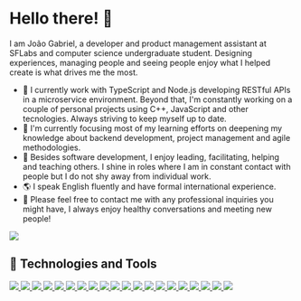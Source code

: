 <h1>Hello there! 👋</h1>

<p>I am João Gabriel, a developer and product management assistant at SFLabs and computer science undergraduate student. Designing experiences, managing people and seeing people enjoy what I helped create is what drives me the most.</p>

- 🔧 I currently work with TypeScript and Node.js developing RESTful APIs in a microservice environment. Beyond that, I'm constantly working on a couple of personal projects using C++, JavaScript and other tecnologies. Always striving to keep myself up to date.
- 📖 I'm currently focusing most of my learning efforts on deepening my knowledge about backend development, project management and agile methodologies.
- 📢 Besides software development, I enjoy leading, facilitating, helping and teaching others. I shine in roles where I am in constant contact with people but I do not shy away from individual work.
- 🌎 I speak English fluently and have formal international experience.
- 💬 Please feel free to contact me with any professional inquiries you might have, I always enjoy healthy conversations and meeting new people!


<a href="https://www.linkedin.com/in/joao-gabriel-s-pires/">
  <img src="https://img.shields.io/badge/Find me on LinkedIn-0077B5?style=for-the-badge&logo=linkedin&logoColor=white" />
</a>


<h2>💎 Technologies and Tools</h2>
<p>
  <a href="https://nodejs.org/en/">
    <img src="https://img.shields.io/badge/Node.js-43853D?style=for-the-badge&logo=node.js&logoColor=white" />
  </a>
  <a href="https://www.iso.org/standard/74528.html">
    <img src="https://img.shields.io/badge/C/C++-9c9c9c?style=for-the-badge&logo=C&logoColor=black" />
  </a>
  <a href="https://docs.microsoft.com/en-us/dotnet/csharp/">
    <img src="https://img.shields.io/badge/C%23-08b502?style=for-the-badge&logo=C&logoColor=black" />
  </a>
  <a href="https://www.python.org">
    <img src="https://img.shields.io/badge/Python-3776AB?style=for-the-badge&logo=python&logoColor=white" />
  </a>
  <a href="https://www.java.com/">
    <img src="https://img.shields.io/badge/Java-ED8B00?style=for-the-badge&logo=java&logoColor=white" />
  </a>
  <a href="https://www.typescriptlang.org">
    <img src="https://img.shields.io/badge/TypeScript-007ACC?style=for-the-badge&logo=typescript&logoColor=white" />
  </a>
  <a href="https://www.javascript.com">
    <img src="https://img.shields.io/badge/JavaScript-F7DF1E?style=for-the-badge&logo=javascript&logoColor=black" />
  </a>
  <a href="https://reactjs.org">
    <img src="https://img.shields.io/badge/React-20232A?style=for-the-badge&logo=react&logoColor=61DAFB" />
  </a>
  <a href="https://reactnative.dev">
    <img src="https://img.shields.io/badge/React_Native-20232A?style=for-the-badge&logo=react&logoColor=61DAFB" />
  </a>
  <a href="[https://www.postgresql.org](https://www.atlassian.com/software/jira)">
    <img src="https://img.shields.io/badge/Jira-316192?style=for-the-badge&logo=jira&logoColor=white" />
  </a>
  <a href="https://www.mysql.com/">
    <img src="https://img.shields.io/badge/MySQL-07405E?style=for-the-badge&logo=mysql&logoColor=white" />
  </a>
  <a href="https://www.mongodb.com">
    <img src="https://img.shields.io/badge/MongoDB-4EA94B?style=for-the-badge&logo=mongodb&logoColor=white" />
  </a>
  <a href="https://jestjs.io/">
    <img src="https://img.shields.io/badge/Jest-C21325?style=for-the-badge&logo=jest&logoColor=white" />
  </a>
  <a href="https://www.postman.com/">
    <img src="https://img.shields.io/badge/Postman-ff8400?style=for-the-badge&logo=postman&logoColor=white" />
  </a>
  <a href="https://expressjs.com/">
    <img src="https://img.shields.io/badge/Express.js-000000?style=for-the-badge&logo=express&logoColor=white" />
  </a>
  <a href="https://www.docker.com">
    <img src="https://img.shields.io/badge/Docker-2CA5E0?style=for-the-badge&logo=docker&logoColor=white" />
  </a>
  <a href="https://classic.yarnpkg.com/lang/en/">
    <img src="https://img.shields.io/badge/Yarn-2C8EBB?style=for-the-badge&logo=yarn&logoColor=white" />
  </a>
  <a href="https://developer.mozilla.org/docs/Web/Guide/HTML/HTML5">
    <img src="https://img.shields.io/badge/HTML5-E34F26?style=for-the-badge&logo=html5&logoColor=white" />
  </a>
  <a href="https://developer.mozilla.org/docs/Web/CSS">
    <img src="https://img.shields.io/badge/CSS3-1572B6?style=for-the-badge&logo=css3&logoColor=white" />
  </a>
  <a href="https://git-scm.com">
    <img src="https://img.shields.io/badge/Git-F05032?style=for-the-badge&logo=git&logoColor=white" />
  </a>
</p>
